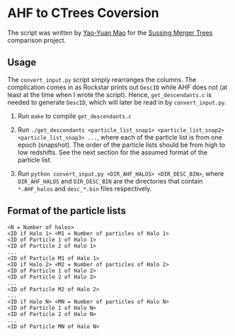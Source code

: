 AHF to CTrees Coversion
=======================

The script was written by [Yao-Yuan Mao](https://yymao.github.io) for the [Sussing Merger Trees](https://arxiv.org/find/astro-ph/1/ti:+EXACT+Sussing_Merger_Trees/0/1/0/all/0/1) comparison project.

## Usage

The `convert_input.py` script simply rearranges the columns. The complication comes in as Rockstar prints out `DescID` while AHF does not (at least at the time when I wrote the script). Hence, `get_descendants.c` is needed to generate `DescID`, which will later be read in by `convert_input.py`.

1. Run `make` to compile `get_descendants.c`

2. Run `./get_descendants <particle_list_snap1> <particle_list_snap2> <particle_list_snap3> ...`, where each of the particle list is from one epoch (snapshot). The order of the particle lists should be from high to low redshifts. See the next section for the assumed format of the particle list.

3. Run `python convert_input.py <DIR_AHF_HALOS> <DIR_DESC_BIN>`, where `DIR_AHF_HALOS` and `DIR_DESC_BIN` are the directories that contain `*.AHF_halos` and `desc_*.bin` files respectively.

## Format of the particle lists

```
<N = Number of halos>
<ID if Halo 1> <M1 = Number of particles of Halo 1>
<ID of Particle 1 of Halo 1>
<ID of Particle 2 of Halo 1>
...
<ID of Particle M1 of Halo 1>
<ID if Halo 2> <M2 = Number of particles of Halo 2>
<ID of Particle 1 of Halo 2>
<ID of Particle 2 of Halo 2>
...
<ID of Particle M2 of Halo 2>
...
<ID if Halo N> <MN = Number of particles of Halo N>
<ID of Particle 1 of Halo N>
<ID of Particle 2 of Halo N>
...
<ID of Particle MN of Halo N>
```
